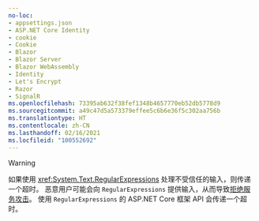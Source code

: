 ```yaml
---
no-loc:
- appsettings.json
- ASP.NET Core Identity
- cookie
- Cookie
- Blazor
- Blazor Server
- Blazor WebAssembly
- Identity
- Let's Encrypt
- Razor
- SignalR
ms.openlocfilehash: 73395ab632f38fef1348b4657770eb52db5778d9
ms.sourcegitcommit: a49c47d5a573379effee5c6b6e36f5c302aa756b
ms.translationtype: HT
ms.contentlocale: zh-CN
ms.lasthandoff: 02/16/2021
ms.locfileid: "100552692"
---
```

> [!WARNING]
> 如果使用 <xref:System.Text.RegularExpressions> 处理不受信任的输入，则传递一个超时。 恶意用户可能会向 `RegularExpressions` 提供输入，从而导致[拒绝服务攻击](https://www.us-cert.gov/ncas/tips/ST04-015)。 使用 `RegularExpressions` 的 ASP.NET Core 框架 API 会传递一个超时。